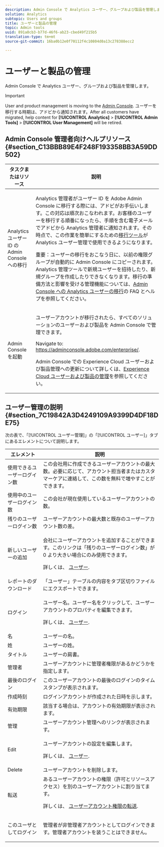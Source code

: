 ```yaml
---
description: Admin Console で Analytics ユーザー、グループおよび製品を管理します。
solution: Analytics
subtopic: Users and groups
title: ユーザーと製品の管理
topic: Admin tools
uuid: 891a8cb3-b77d-46f6-ab23-cbed49f215b5
translation-type: tm+mt
source-git-commit: 16ba0b12e0f70112f4c10804d0a13c278388ecc2

---
```



# ユーザーと製品の管理

Admin Console で Analytics ユーザー、グループおよび製品を管理します。

>[!IMPORTANT]
>
>User and product management is moving to the [Admin Console](https://helpx.adobe.com/enterprise/using/admin-console.html). ユーザーを移行する時期は、アドビから通知されます。After all customers have migrated, help content for **[!UICONTROL Analytics]** &gt; **[!UICONTROL Admin Tools]** &gt; **[!UICONTROL User Management]** will be retired.

## Admin Console 管理者向けヘルプリソース {#section_C13BBB89E4F248F193358BB3A59DD502}

<table id="table_9263797773A749628E12BB3C1EBE620B"> 
 <thead> 
  <tr> 
   <th colname="col1" class="entry"> タスクまたはリソース </th> 
   <th colname="col2" class="entry"> 説明 </th> 
  </tr>
 </thead>
 <tbody> 
  <tr> 
   <td colname="col1"> <p>Analytics ユーザー ID の Admin Console への移行 </p> </td> 
   <td colname="col2"> <p> Analytics 管理者がユーザー ID を Adobe Admin Console に移行する際には、アドビがお手伝いします。この対応は順次おこなわれます。お客様のユーザーを移行する順番になったら、手順を含む電子メールでアドビから Analytics 管理者に通知されます。その時点で、この作業を簡単にするための<a href="https://marketing.adobe.com/resources/help/en_US/experience-cloud/admin-console/analytics-migration/t_migrate-users.html">移行ツール</a>が Analytics ユーザー管理で使用できるようになります。 </p> <p>重要：ユーザーの移行をおこなう日に、以前の権限グループが自動的に Admin Console にコピーされます。Analytics 管理ツールで新規ユーザーを招待したり、新規グループを作成したりできなくなります。移行の準備方法と影響を受ける管理機能については、<a href="https://marketing.adobe.com/resources/help/en_US/experience-cloud/admin-console/analytics-migration/">Admin Console への Analytics ユーザーの移行</a>の FAQ とヘルプを参照してください。 </p> </td> 
  </tr> 
  <tr> 
   <td colname="col1"> <p>Admin Console を起動 </p> </td> 
   <td colname="col2"> <p>ユーザーアカウントが移行されたら、すべてのソリューションのユーザーおよび製品を Admin Console で管理できます。 </p> <p>Navigate to: <a href="https://adminconsole.adobe.com/enterprise/#"> https://adminconsole.adobe.com/enterprise/</a>. </p> <p>Admin Console での Experience Cloud ユーザーおよび製品管理への更新について詳しくは、<a href="https://marketing.adobe.com/resources/help/en_US/mcloud/admin_getting_started.html">Experience Cloud ユーザーおよび製品の管理</a>を参照してください。 </p> </td> 
  </tr> 
 </tbody> 
</table>

## ユーザー管理の説明 {#section_7C19842A3D4249109A9399D4DF18DE75}

次の表で、「[!UICONTROL ユーザー管理]」の「[!UICONTROL ユーザー]」タブにあるエレメントについて説明します。

<table id="table_6F81D1095EB945D8995FF971B65BA52A"> 
 <thead> 
  <tr> 
   <th colname="col1" class="entry"> エレメント </th> 
   <th colname="col2" class="entry"> 説明 </th> 
  </tr> 
 </thead>
 <tbody> 
  <tr> 
   <td colname="col1"> <span class="wintitle"> 使用できるユーザーログイン数</span> </td> 
   <td colname="col2"> この会社用に作成できるユーザーアカウントの最大数。必要に応じて、アカウント担当者またはカスタマーケアに連絡して、この数を無料で増やすことができます。 </td> 
  </tr> 
  <tr> 
   <td colname="col1"> <span class="wintitle"> 使用中のユーザーログイン数</span> </td> 
   <td colname="col2"> この会社が現在使用しているユーザーアカウントの数。 </td> 
  </tr> 
  <tr> 
   <td colname="col1"> <span class="wintitle"> 残りのユーザーログイン数</span> </td> 
   <td colname="col2"> ユーザーアカウントの最大数と既存のユーザーアカウント数の差。 </td> 
  </tr> 
  <tr> 
   <td colname="col1"> <span class="wintitle"> 新しいユーザーの追加</span> </td> 
   <td colname="col2"> <p>会社にユーザーアカウントを追加することができます。このリンクは「残りのユーザーログイン数」が 0 より大きい場合にのみ使用できます。 </p> <p>詳しくは、 <a href="/help/admin/user-management2/c-user-management/users.md"> ユーザー</a>. </p> </td> 
  </tr> 
  <tr> 
   <td colname="col1"> <span class="wintitle"> レポートのダウンロード</span> </td> 
   <td colname="col2">「<span class="wintitle">ユーザー</span>」テーブルの内容をタブ区切りファイルにエクスポートできます。 </td> 
  </tr> 
  <tr> 
   <td colname="col1"> <span class="wintitle"> ログイン</span> </td> 
   <td colname="col2"> <p>ユーザー名。ユーザー名をクリックして、ユーザーアカウントのプロパティを編集できます。 </p> <p>詳しくは、 <a href="/help/admin/user-management2/c-user-management/users.md"> ユーザー</a>. </p> </td> 
  </tr> 
  <tr> 
   <td colname="col1"> <span class="wintitle"> 名</span> </td> 
   <td colname="col2"> ユーザーの名。 </td> 
  </tr> 
  <tr> 
   <td colname="col1"> <span class="wintitle"> 姓</span> </td> 
   <td colname="col2"> ユーザーの姓。 </td> 
  </tr> 
  <tr> 
   <td colname="col1"> <span class="wintitle"> タイトル</span> </td> 
   <td colname="col2"> ユーザーの肩書。 </td> 
  </tr> 
  <tr> 
   <td colname="col1"> <span class="wintitle"> 管理者</span> </td> 
   <td colname="col2"> ユーザーアカウントに管理者権限があるかどうかを指定します。 </td> 
  </tr> 
  <tr> 
   <td colname="col1"> <span class="wintitle"> 最後のログイン</span> </td> 
   <td colname="col2"> このユーザーアカウントの最後のログインのタイムスタンプが表示されます。 </td> 
  </tr> 
  <tr> 
   <td colname="col1"><span class="wintitle"> 作成時刻</span> </td> 
   <td colname="col2"> ログインアカウントが作成された日時を示します。 </td> 
  </tr> 
  <tr> 
   <td colname="col1"> <span class="wintitle"> 有効期限</span> </td> 
   <td colname="col2"> 該当する場合は、アカウントの有効期限が表示されます。 </td> 
  </tr> 
  <tr> 
   <td colname="col1"> <span class="wintitle"> 管理</span> </td> 
   <td colname="col2"> ユーザーアカウント管理へのリンクが表示されます。 </td> 
  </tr> 
  <tr> 
   <td colname="col1"> <span class="wintitle"> Edit</span> </td> 
   <td colname="col2"> <p>ユーザーアカウントの設定を編集します。 </p> <p>詳しくは、 <a href="/help/admin/user-management2/c-user-management/users.md"> ユーザー</a>. </p> </td> 
  </tr> 
  <tr> 
   <td colname="col1"> <span class="wintitle"> Delete</span> </td> 
   <td colname="col2"> ユーザーアカウントを削除します。 </td> 
  </tr> 
  <tr> 
   <td colname="col1"> <span class="wintitle"> 転送</span> </td> 
   <td colname="col2">あるユーザーアカウントの権限（許可とリソースアクセス）を別のユーザーアカウントに割り当てます。 <p>詳しくは、 <a href="/help/admin/user-management2/c-user-management/t-transfer-user-accout-privileges.md"> ユーザーアカウント権限の転送</a>. </p> </td> 
  </tr> 
  <tr> 
   <td colname="col1"><span class="wintitle"> このユーザとしてログイン</span> </td> 
   <td colname="col2"> <p>管理者が非管理者アカウントとしてログインできます。管理者アカウントを装うことはできません。 </p> </td> 
  </tr> 
 </tbody> 
</table>


